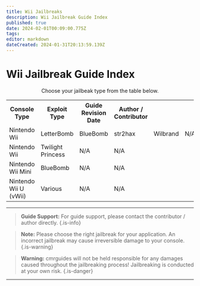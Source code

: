```yaml
---
title: Wii Jailbreaks
description: Wii Jailbreak Guide Index
published: true
date: 2024-02-01T00:09:00.775Z
tags: 
editor: markdown
dateCreated: 2024-01-31T20:13:59.139Z
---
```


# Wii Jailbreak Guide Index
<center>
  <p>Choose your jailbeak type from the table below.</p> 
<table>
  <tr>
    <th>Console Type</th>
    <th>Exploit Type</th>
    <th>Guide Revision Date</th>
    <th>Author / Contributor</th>
  </tr>
  <tr>
    <td>Nintendo Wii</td>
    <td>LetterBomb</td>
    <td>BlueBomb</td>
    <td>str2hax</td>
    <td>Wilbrand</td>
    <td>N/A</td>

  </tr>
  <tr>
    <td>Nintendo Wii</td>
    <td>Twilight Princess</td>
    <td>N/A</td>
    <td>N/A</td>
  </tr>
    <tr>
    <td>Nintendo Wii Mini</td>
    <td>BlueBomb</td>
    <td>N/A</td>
    <td>N/A</td>
  </tr>
    </tr>
    <tr>
    <td>Nintendo Wii U (vWii)</td>
    <td>Various</td>
    <td>N/A</td>
    <td>N/A</td>
  </tr>
</table>
</center>

---
> <b>Guide Support:</b>
> For guide support, please contact the contributor / author directly. 
{.is-info}

> <b>Note:</b>
> Please choose the right jailbreak for your application. An incorrect jailbreak may cause irreversible damage to your console. 
{.is-warning}

> <b>Warning:</b>
> cmrguides will not be held responsible for any damages caused throughout the jailbreaking process! Jailbreaking is conducted at your own risk. 
{.is-danger}

---






  
  